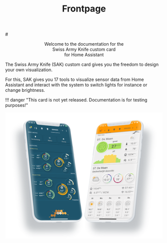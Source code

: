 ﻿---
title: Frontpage
template: home-sak.html
---

#<center> Welcome to the documentation for the <br>Swiss Army Knife custom card <br>for Home Assistant</center>

The Swiss Army Knife (SAK) custom card gives you the freedom to design your own visualization.

For this, SAK gives you 17 tools to visualize sensor data from Home Assistant and interact with the system to switch lights for instance or change brightness.

!!! danger "This card is not yet released. Documentation is for testing purposes!"

[![SAK Example Main]][SAK Example Main]

  [SAK Example Main]: assets/screenshots/sak-double-example-transparent-v2.png
